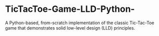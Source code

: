 # TicTacToe-Game-LLD-Python-
A Python-based, from-scratch implementation of the classic Tic-Tac-Toe game that demonstrates solid low-level design (LLD) principles. 
